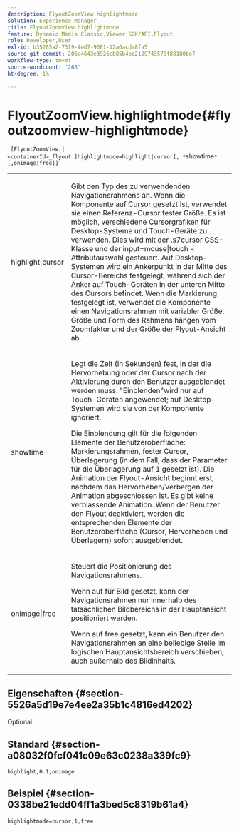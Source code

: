 ```yaml
---
description: FlyoutZoomView.highlightmode
solution: Experience Manager
title: FlyoutZoomView.highlightmode
feature: Dynamic Media Classic,Viewer,SDK/API,Flyout
role: Developer,User
exl-id: b35285a2-7319-4ed7-9681-12a6acda8fa5
source-git-commit: 206e4643e3926cb85b4be2189743578f88180be7
workflow-type: tm+mt
source-wordcount: '263'
ht-degree: 1%

---
```


# FlyoutZoomView.highlightmode{#flyoutzoomview-highlightmode}

` [FlyoutZoomView.|<containerId>_flyout.]highlightmode=highlight|cursor[, *`showtime`*[,onimage|free]]`

<table id="table_C6F4C663099F40698874731590A22924"> 
 <tbody> 
  <tr> 
   <td colname="col1"> <p> <span class="codeph"> highlight|cursor  </span> </p> </td> 
   <td colname="col2"> <p> Gibt den Typ des zu verwendenden Navigationsrahmens an. Wenn die Komponente auf <span class="codeph"> Cursor </span> gesetzt ist, verwendet sie einen Referenz-Cursor fester Größe. Es ist möglich, verschiedene Cursorgrafiken für Desktop-Systeme und Touch-Geräte zu verwenden. Dies wird mit der <span class="codeph"> .s7cursor </span> CSS-Klasse und der <span class="codeph"> input=mouse|touch </span> -Attributauswahl gesteuert. Auf Desktop-Systemen wird ein Ankerpunkt in der Mitte des Cursor-Bereichs festgelegt, während sich der Anker auf Touch-Geräten in der unteren Mitte des Cursors befindet. Wenn <span class="codeph"> die Markierung </span> festgelegt ist, verwendet die Komponente einen Navigationsrahmen mit variabler Größe. Größe und Form des Rahmens hängen vom Zoomfaktor und der Größe der Flyout-Ansicht ab. </p> </td> 
  </tr> 
  <tr> 
   <td colname="col1"> <p> <span class="codeph"> <span class="varname"> showtime  </span> </span> </p> </td> 
   <td colname="col2"> <p> Legt die Zeit (in Sekunden) fest, in der die Hervorhebung oder der Cursor nach der Aktivierung durch den Benutzer ausgeblendet werden muss. "Einblenden"wird nur auf Touch-Geräten angewendet; auf Desktop-Systemen wird sie von der Komponente ignoriert. </p> <p>Die Einblendung gilt für die folgenden Elemente der Benutzeroberfläche: Markierungsrahmen, fester Cursor, Überlagerung (in dem Fall, dass der Parameter <span class="codeph"> für die Überlagerung </span> auf <span class="codeph"> 1 </span> gesetzt ist). Die Animation der Flyout-Ansicht beginnt erst, nachdem das Hervorheben/Verbergen der Animation abgeschlossen ist. Es gibt keine verblassende Animation. Wenn der Benutzer den Flyout deaktiviert, werden die entsprechenden Elemente der Benutzeroberfläche (Cursor, Hervorheben und Überlagern) sofort ausgeblendet. </p> </td> 
  </tr> 
  <tr> 
   <td colname="col1"> <p> <span class="codeph"> onimage|free  </span> </p> </td> 
   <td colname="col2"> <p> Steuert die Positionierung des Navigationsrahmens. </p> <p>Wenn auf <span class="codeph"> für Bild </span> gesetzt, kann der Navigationsrahmen nur innerhalb des tatsächlichen Bildbereichs in der Hauptansicht positioniert werden. </p> <p>Wenn auf <span class="codeph"> free </span> gesetzt, kann ein Benutzer den Navigationsrahmen an eine beliebige Stelle im logischen Hauptansichtsbereich verschieben, auch außerhalb des Bildinhalts. </p> </td> 
  </tr> 
 </tbody> 
</table>

## Eigenschaften {#section-5526a5d19e7e4ee2a35b1c4816ed4202}

Optional.

## Standard {#section-a08032f0fcf041c09e63c0238a339fc9}

`highlight,0.1,onimage`

## Beispiel {#section-0338be21edd04ff1a3bed5c8319b61a4}

`highlightmode=cursor,1,free`
